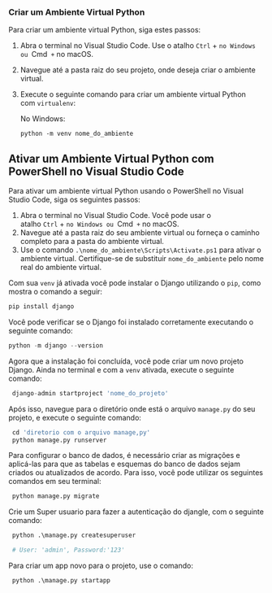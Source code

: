### Criar um Ambiente Virtual Python

Para criar um ambiente virtual Python, siga estes passos:

1. Abra o terminal no Visual Studio Code. Use o atalho `Ctrl` + `no Windows ou `Cmd` +` no macOS.
2. Navegue até a pasta raiz do seu projeto, onde deseja criar o ambiente virtual.
3. Execute o seguinte comando para criar um ambiente virtual Python com `virtualenv`:
    
    No Windows:
    
    `python -m venv nome_do_ambiente`
    

## Ativar um Ambiente Virtual Python com PowerShell no Visual Studio Code

Para ativar um ambiente virtual Python usando o PowerShell no Visual Studio Code, siga os seguintes passos:

1. Abra o terminal no Visual Studio Code. Você pode usar o atalho `Ctrl` + `no Windows ou `Cmd` +` no macOS.
2. Navegue até a pasta raiz do seu ambiente virtual ou forneça o caminho completo para a pasta do ambiente virtual.
3. Use o comando `.\nome_do_ambiente\Scripts\Activate.ps1` para ativar o ambiente virtual. Certifique-se de substituir `nome_do_ambiente` pelo nome real do ambiente virtual.

Com sua `venv` já ativada você pode instalar o Django utilizando o `pip`, como mostra o comando a seguir:

```python
pip install django
```

Você pode verificar se o Django foi instalado corretamente executando o seguinte comando:

```python
python -m django --version
```

Agora que a instalação foi concluída, você pode criar um novo projeto Django. Ainda no terminal e com a `venv` ativada, execute o seguinte comando:

```python
 django-admin startproject 'nome_do_projeto'
```

Após isso, navegue para o diretório onde está o arquivo `manage.py` do seu projeto, e execute o seguinte comando:

```python
 cd 'diretorio com o arquivo manage,py'
 python manage.py runserver
```

Para configurar o banco de dados, é necessário criar as migrações e aplicá-las para que as tabelas e esquemas do banco de dados sejam criados ou atualizados de acordo. Para isso, você pode utilizar os seguintes comandos em seu terminal:

```python
 python manage.py migrate
```

Crie um Super usuario para fazer a autenticação do djangle, com o seguinte comando:

```python
 python .\manage.py createsuperuser

 # User: 'admin', Password:'123'
```

Para criar um app novo para o projeto, use o comando:

```python
 python .\manage.py startapp
 ```
